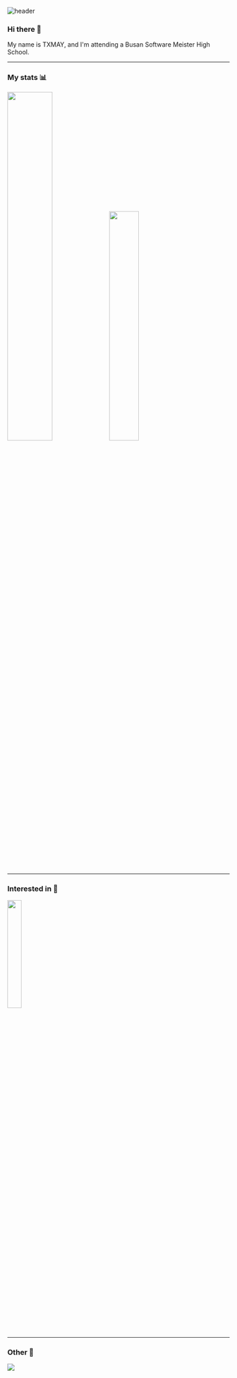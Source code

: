 ![header](https://capsule-render.vercel.app/api?type=slice&color=auto&height=200&text=TXMAY&fontAlign=70&rotate=13&fontAlignY=25&desc=welcome%20to%20my%20github%20:\)&descAlign=70.&descAlignY=44)
### Hi there 👋
My name is TXMAY, and I'm attending a Busan Software Meister High School.
***
### My stats 📊
<div>
  <img src="https://github-readme-stats.vercel.app/api?username=txmay&show_icons=true&theme=graywhite" width="45%"/>
  <img src="http://mazassumnida.wtf/api/v2/generate_badge?boj=juya6388king" width="36.5%"/>
  <input type="hidden" />
</div>

***
### Interested in 🤔

<img src="https://coal.gamemaker.io/sites/5d75794b3c84c70006700381/assets/624ffbbc21542a00126f790b/GameMakerlogo.png" width="25%" />

***
### Other 🔗
<a href="https://txmay.tistory.com" target="_blank"><img src="https://img.shields.io/badge/Tistory-white?style=flat&logo=Tistory&logoColor=000000"/></a>
<!-- ![TXMAY's GitHub stats](https://github-readme-stats.vercel.app/api?username=txmay&show_icons=true&theme=graywhite){width="50%"}
[![Solved.ac프로필](http://mazassumnida.wtf/api/v2/generate_badge?boj=juya6388king)](https://solved.ac/juya6388king){: width="50%"}
 -->


<!--
**TXMAY/TXMAY** is a ✨ _special_ ✨ repository because its `README.md` (this file) appears on your GitHub profile.

Here are some ideas to get you started:

- 🔭 I’m currently working on ...
- 🌱 I’m currently learning ...
- 👯 I’m looking to collaborate on ...
- 🤔 I’m looking for help with ...
- 💬 Ask me about ...
- 📫 How to reach me: ...
- 😄 Pronouns: ...
- ⚡ Fun fact: ...
-->
